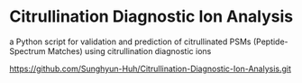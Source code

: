 # Citrullination Diagnostic Ion Analysis
a Python script for validation and prediction of citrullinated PSMs (Peptide-Spectrum Matches) using citrullination diagnostic ions

https://github.com/Sunghyun-Huh/Citrullination-Diagnostic-Ion-Analysis.git
